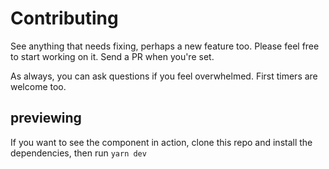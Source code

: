 # Contributing

See anything that needs fixing, perhaps a new feature too. Please feel free to start working on it. Send a PR when you're set.

As always, you can ask questions if you feel overwhelmed. First timers are welcome too.

## previewing

If you want to see the component in action, clone this repo and install the dependencies, then run `yarn dev`
